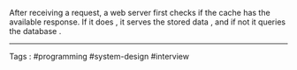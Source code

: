 After receiving a request, a web server first checks if the cache has the available response. If it does , it serves the stored data , and if not it queries the database . 
___
Tags : #programming #system-design #interview